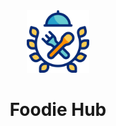<div align="center">
<img src="https://github.com/nargesyaghoubi-ygh/Foodie_Hub/blob/main/images/fav-icon/icon1.png" width=100px>
   <h1>Foodie Hub</h1>
</div>


